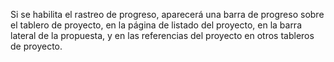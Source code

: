 Si se habilita el rastreo de progreso, aparecerá una barra de progreso sobre el tablero de proyecto, en la página de listado del proyecto, en la barra lateral de la propuesta, y en las referencias del proyecto en otros tableros de proyecto.
